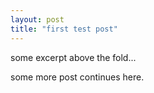 ```yaml
---
layout: post
title: "first test post"
---
```


some excerpt above the fold...

<!--endexcerpt-->

some more post continues here.
